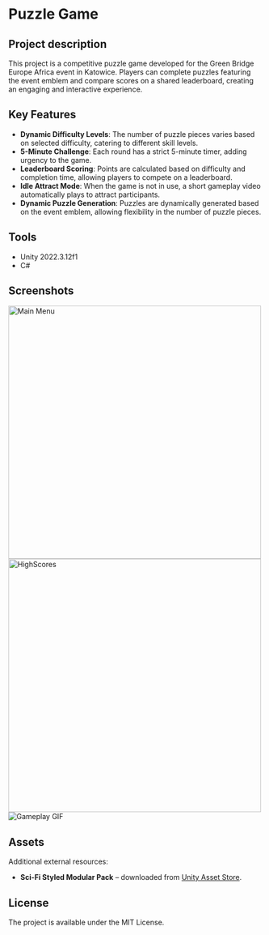 # Puzzle Game

## Project description
This project is a competitive puzzle game developed for the Green Bridge Europe Africa event in Katowice. Players can complete puzzles featuring the event emblem and compare scores on a shared leaderboard, creating an engaging and interactive experience.

## Key Features
- **Dynamic Difficulty Levels**: The number of puzzle pieces varies based on selected difficulty, catering to different skill levels.
- **5-Minute Challenge**: Each round has a strict 5-minute timer, adding urgency to the game.
- **Leaderboard Scoring**: Points are calculated based on difficulty and completion time, allowing players to compete on a leaderboard.
- **Idle Attract Mode**: When the game is not in use, a short gameplay video automatically plays to attract participants.
- **Dynamic Puzzle Generation**: Puzzles are dynamically generated based on the event emblem, allowing flexibility in the number of puzzle pieces.

## Tools
- Unity 2022.3.12f1
- C#

## Screenshots
<img src="Images/MainMenu.png" alt="Main Menu" width="500"/> <img src="Image/HighScores.png" alt="HighScores" width="500"/>
![Gameplay GIF](Images/PromoVideo.gif)

## Assets
Additional external resources:

- **Sci-Fi Styled Modular Pack** – downloaded from [Unity Asset Store](https://assetstore.unity.com/packages/3d/environments/sci-fi/sci-fi-styled-modular-pack-82913).


## License
The project is available under the MIT License.
